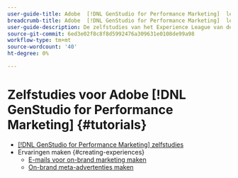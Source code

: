 ```yaml
---
user-guide-title: Adobe  [!DNL GenStudio for Performance Marketing]  leerprogramma's
breadcrumb-title: Adobe  [!DNL GenStudio for Performance Marketing]  leerprogramma's
user-guide-description: De zelfstudies van het Experience League van de mening op Adobe  [!DNL GenStudio for Performance Marketing], een oplossing van begin tot eind om uw ketting van de inhoudslevering met generatieve AI en intelligente automatisering te versnellen en te vereenvoudigen.
source-git-commit: 6ed3e02f8c8f8d5992476a309631e0108de99a98
workflow-type: tm+mt
source-wordcount: '40'
ht-degree: 0%

---
```



# Zelfstudies voor Adobe [!DNL GenStudio for Performance Marketing] {#tutorials}

+ [[!DNL GenStudio for Performance Marketing] zelfstudies](overview.md)
+ Ervaringen maken {#creating-experiences}
   + [E-mails voor on-brand marketing maken](./creating-experiences/creating-on-brand-emails.md)
   + [On-brand meta-advertenties maken](./creating-experiences/creating-on-meta-ads.md)
